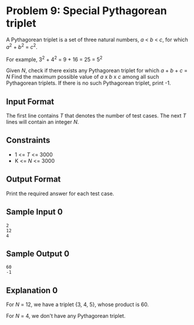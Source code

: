 # Problem 9: Special Pythagorean triplet

A Pythagorean triplet is a set of three natural numbers, _a_ < _b_ < _c_, for which _a_<sup>2</sup> + _b_<sup>2</sup> = _c_<sup>2</sup>.

For example, 3<sup>2</sup> + 4<sup>2</sup> = 9 + 16 = 25 = 5<sup>2</sup>

Given _N_, check if there exists any Pythagorean triplet for which _a_ + _b_ + _c_ = _N_
Find the maximum possible value of _a_ x _b_ x _c_ among all such Pythagorean triplets. If there is no such Pythagorean triplet, print -1.

## Input Format

The first line contains _T_ that denotes the number of test cases.
The next _T_ lines will contain an integer _N_.


## Constraints

* 1 <= _T_ <= 3000
* K <= _N_ <= 3000

## Output Format

Print the required answer for each test case.

## Sample Input 0

    2
    12
    4

## Sample Output 0

    60
    -1

## Explanation 0

For _N_ = 12, we have a triplet {3, 4, 5}, whose product is 60.

For _N_ = 4, we don't have any Pythagorean triplet.
